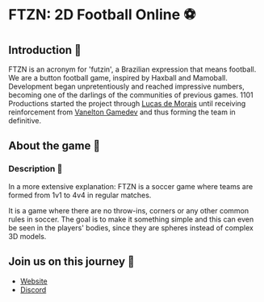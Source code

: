 # FTZN: 2D Football Online ⚽

## Introduction 🥅
FTZN is an acronym for 'futzin', a Brazilian expression that means football. We are a button football game, inspired by Haxball and Mamoball. Development began unpretentiously and reached impressive numbers, becoming one of the darlings of the communities of previous games. 1101 Productions started the project through [Lucas de Morais](https://github.com/mendebian) until receiving reinforcement from [Vanelton Gamedev](https://github.com/vanelton) and thus forming the team in definitive.

## About the game 📌

### Description 📝
In a more extensive explanation: FTZN is a soccer game where teams are formed from 1v1 to 4v4 in regular matches.

It is a game where there are no throw-ins, corners or any other common rules in soccer. The goal is to make it something simple and this can even be seen in the players' bodies, since they are spheres instead of complex 3D models.

## Join us on this journey 🚀
- [Website](https://futzin.online/)
- [Discord](https://discord.gg/futzin)
